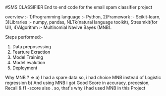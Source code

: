 #SMS CLASSIFIER 
End to end code for the email spam classifier project

overview :- 
1)Programming language :- Python,
2)Framework :- Scikit-learn,
3)Libraries :- numpy, pandas, NLTk(natural language toolkit), Streamkit(for UI),
4)Algorithm :- Multinomial Navive Bayes (MNB).

Steps performed:- 
1) Data preposessing
2) Fearture Exraction
3) Model Training
4) Model evalution
5) Deployment

Why MNB ?
=> a) I had a spare data so, i had choice MNB instead of Logistic regression 
   b) And using MNB i got Good Score in accuracy, precesion, Recall & f1 -score also . so, that's why i had used MNB in this Project 
